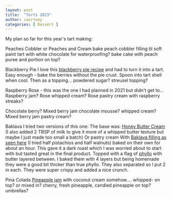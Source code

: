 ```yaml
---
layout: post
title:  "Tarts 2023"
author: courtney
categories: [ Dessert ]
---
```

My plan so far for this year's tart making:

Peaches Cobbler or Peaches and Cream
bake peach cobbler filling til soft
paint tart with white chocolate for waterproofing?
bake cake with peach puree and portion on top?

Blackberry Pie
I love this [blackberry pie recipe](https://www.simplyrecipes.com/recipes/blackberry_pie/) and had to turn it into a tart. Easy enough - bake the berries without the pie crust. Spoon into tart shell when cool. Then as a topping... powdered sugar? streusel topping? 

Raspberry Rose - this was the one I had planned in 2021 but didn't get to...
Raspberry jam?
Rose whipped cream?
Rose pastry cream with raspberry streaks?

Chocolate berry?
Mixed berry jam
chocolate mousse?
whipped cream?
Mixed berry jam pastry cream?

Baklava 
I tried two versions of this one: The base was: [Honey Butter Cream](https://www.sugarologie.com/recipes/honey-buttercream-recipe#recipe-card) (I also added 2 TBSP of milk to give it more of a whipped butter texture but maybe I just made too small a batch) Or pastry cream 
With [Baklava filling as seen here](https://natashaskitchen.com/baklava-recipe/]) (I tried half pistachios and half walnuts) baked on their own for about an hour. This gave it a dark roast which I was worried about to start with but tasted great in the final product.
Topped with a flag of [phyllo](https://theloopywhisk.com/2022/01/23/gluten-free-filo-pastry/) with butter layered between. I baked them with 4 layers but being homemade they were a good bit thicker than true phyllo. They also separated so I put 2 in each. They were super crispy and added a nice crunch. 

Pina Colada
[Pineapple jam](https://kitchendreaming.com/pineapple-jam#recipe)
with coconut cream somehow.... whipped- on top? or mixed in? 
cherry, fresh pineapple, candied pineapple on top? umbrellas?
